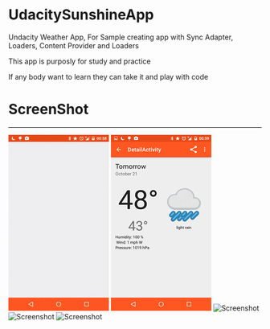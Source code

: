 # UdacitySunshineApp
Undacity Weather App, For Sample creating app with Sync Adapter, Loaders, Content Provider and Loaders

This app is purposly for study and practice

If any body want to learn they can take it and play with code

# ScreenShot
---------------------------
![Demo](/presentation/sunshine.gif "Sample demo of project")
![Screenshot](/presentation/Detail_phone.png "Sample demo of project")
![Screenshot](/screenshot_gif_demo/Home_phone.png "Sample demo of project")
![Screenshot](/screenshot_gif_demo/Home_phone.gif "Sample demo of project")
![Screenshot](/screenshot_gif_demo/Home_tab.png "Sample demo of project")

